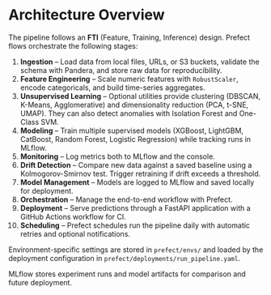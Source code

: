 # Architecture Overview

The pipeline follows an **FTI** (Feature, Training, Inference) design. Prefect
flows orchestrate the following stages:

1. **Ingestion** – Load data from local files, URLs, or S3 buckets, validate
   the schema with Pandera, and store raw data for reproducibility.
2. **Feature Engineering** – Scale numeric features with `RobustScaler`, encode
   categoricals, and build time-series aggregates.
3. **Unsupervised Learning** – Optional utilities provide clustering (DBSCAN,
   K-Means, Agglomerative) and dimensionality reduction (PCA, t-SNE, UMAP). They
   can also detect anomalies with Isolation Forest and One-Class SVM.
4. **Modeling** – Train multiple supervised models (XGBoost, LightGBM,
   CatBoost, Random Forest, Logistic Regression) while tracking runs in MLflow.
5. **Monitoring** – Log metrics both to MLflow and the console.
6. **Drift Detection** – Compare new data against a saved baseline using a
   Kolmogorov-Smirnov test. Trigger retraining if drift exceeds a threshold.
7. **Model Management** – Models are logged to MLflow and saved locally for
   deployment.
8. **Orchestration** – Manage the end-to-end workflow with Prefect.
9. **Deployment** – Serve predictions through a FastAPI application with a
   GitHub Actions workflow for CI.
10. **Scheduling** – Prefect schedules run the pipeline daily with automatic
   retries and optional notifications.

Environment-specific settings are stored in `prefect/envs/` and loaded by
the deployment configuration in `prefect/deployments/run_pipeline.yaml`.

MLflow stores experiment runs and model artifacts for comparison and future
deployment.

